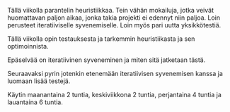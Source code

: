 Tällä viikolla parantelin heuristiikkaa. Tein vähän mokailuja, jotka veivät huomattavan paljon aikaa, jonka takia projekti ei edennyt niin paljoa.
Loin perusteet iteratiiviselle syvenemiselle. Loin myös pari uutta yksikkötestiä. 

Tällä viikolla opin testauksesta ja tarkemmin heuristiikasta ja sen optimoinnista.

Epäselvää on iteratiivinen syveneminen ja miten sitä jatketaan tästä. 

Seuraavaksi pyrin jotenkin etenemään iteratiivisen syvenemisen kanssa ja luomaan lisää testejä. 

Käytin maanantaina 2 tuntia, keskiviikkona 2 tuntia, perjantaina 4 tuntia ja lauantaina 6 tuntia.  
